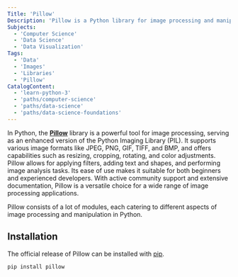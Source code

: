 ```yaml
---
Title: 'Pillow'
Description: 'Pillow is a Python library for image processing and manipulation.'
Subjects:
  - 'Computer Science'
  - 'Data Science'
  - 'Data Visualization'
Tags:
  - 'Data'
  - 'Images'
  - 'Libraries'
  - 'Pillow'
CatalogContent:
  - 'learn-python-3'
  - 'paths/computer-science'
  - 'paths/data-science'
  - 'paths/data-science-foundations'
---
```


In Python, the [**Pillow**](https://pypi.org/project/pillow/) library is a powerful tool for image processing, serving as an enhanced version of the Python Imaging Library (PIL). It supports various image formats like JPEG, PNG, GIF, TIFF, and BMP, and offers capabilities such as resizing, cropping, rotating, and color adjustments. Pillow allows for applying filters, adding text and shapes, and performing image analysis tasks. Its ease of use makes it suitable for both beginners and experienced developers. With active community support and extensive documentation, Pillow is a versatile choice for a wide range of image processing applications.

Pillow consists of a lot of modules, each catering to different aspects of image processing and manipulation in Python.

## Installation

The official release of Pillow can be installed with [pip](https://www.codecademy.com/resources/docs/python/pip).

```py
pip install pillow
```